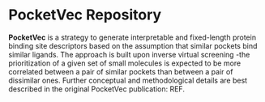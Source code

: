 # PocketVec Repository 

**PocketVec** is a strategy to generate interpretable and fixed-length protein binding site descriptors based on the assumption that similar pockets bind similar ligands. The approach is built upon inverse virtual screening -the prioritization of a given set of small molecules is expected to be more correlated between a pair of similar pockets than between a pair of dissimilar ones. Further conceptual and methodological details are best described in the original PocketVec publication: REF.
